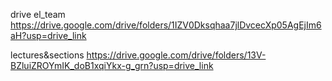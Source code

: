 drive el_team https://drive.google.com/drive/folders/1IZV0Dksqhaa7jlDvcecXp05AgEjIm6aH?usp=drive_link

lectures&sections https://drive.google.com/drive/folders/13V-BZluiZROYmIK_doB1xqiYkx-g_grn?usp=drive_link
